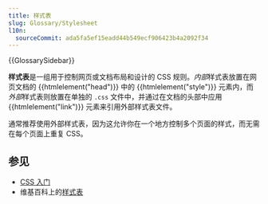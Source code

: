 ```yaml
---
title: 样式表
slug: Glossary/Stylesheet
l10n:
  sourceCommit: ada5fa5ef15eadd44b549ecf906423b4a2092f34
---
```


{{GlossarySidebar}}

**样式表**是一组用于控制网页或文档布局和设计的 CSS 规则。*内部*样式表放置在网页文档的 {{htmlelement("head")}} 中的 {{htmlelement("style")}} 元素内，而*外部*样式表则放置在单独的 `.css` 文件中，并通过在文档的头部中应用 {{htmlelement("link")}} 元素来引用外部样式表文件。

通常推荐使用外部样式表，因为这允许你在一个地方控制多个页面的样式，而无需在每个页面上重复 CSS。

## 参见

- [CSS 入门](/zh-CN/docs/Learn/CSS/First_steps)
- 维基百科上的[样式表](https://zh.wikipedia.org/wiki/样式表)
